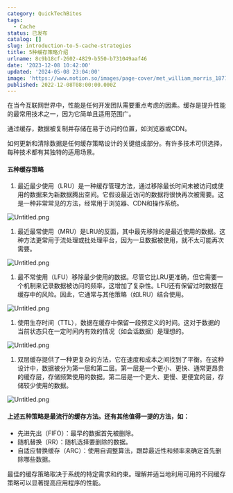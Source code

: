 ```yaml
---
category: QuickTechBites
tags:
  - Cache
status: 已发布
catalog: []
slug: introduction-to-5-cache-strategies
title: 5种缓存策略介绍
urlname: 8c9b18cf-2602-4829-b550-b731049aaf46
date: '2023-12-08 10:42:00'
updated: '2024-05-08 23:04:00'
image: 'https://www.notion.so/images/page-cover/met_william_morris_1877_willow.jpg'
published: 2022-12-08T08:00:00.000Z
---
```


在当今互联网世界中，性能是任何开发团队需要重点考虑的因素。缓存是提升性能的最常用技术之一，因为它简单且适用范围广。


通过缓存，数据被复制并存储在易于访问的位置，如浏览器或CDN。


如何更新和清除数据是任何缓存策略设计的关键组成部分。有许多技术可供选择，每种技术都有其独特的适用场景。


#### 五种缓存策略

1. 最近最少使用（LRU）是一种缓存管理方法，通过移除最长时间未被访问或使用的数据来为新数据腾出空间。它假设最近访问的数据将很快再次被需要。这是一种非常常见的方法，经常用于浏览器、CDN和操作系统。

![Untitled.png](https://prod-files-secure.s3.us-west-2.amazonaws.com/5d24fe63-e567-4804-86f9-9fdc62e13082/74494354-3dc7-4fc2-be3e-7e15913b3f24/Untitled.png?X-Amz-Algorithm=AWS4-HMAC-SHA256&X-Amz-Content-Sha256=UNSIGNED-PAYLOAD&X-Amz-Credential=ASIAZI2LB46623KPJ76T%2F20250215%2Fus-west-2%2Fs3%2Faws4_request&X-Amz-Date=20250215T053614Z&X-Amz-Expires=3600&X-Amz-Security-Token=IQoJb3JpZ2luX2VjEBYaCXVzLXdlc3QtMiJGMEQCICFuIrGdfz8577w0qvU8CSKZZmb%2BjxEdfzOVXUxcqCabAiA6Rj7pKDUc6Bnl5vFxRViU%2Bv6QXaTpPQjMP2uxKBidySr%2FAwg%2FEAAaDDYzNzQyMzE4MzgwNSIMeL4QDLMVZpjWKlp5KtwDK1fG3ObGcb%2B0l31x1zSCGQd8RidFB0FICE%2Bz9%2BXfgQ2jECZxxutMaM45mc8WEV84VsosMgmuzDAgyYJgkro5%2F1ZfKQdfj67qx%2Fyg4DHsVP9rM9SXssnJTfNNj1PhywUrdnUjMT1fsGoJIVf%2B3hv9wlkerr6gU4Zseqb18QCKsAvIZcUlUUVgW3wtVWswZCVnR0uC6GeoAHp0EkakVxiIjblbVyGN9vX%2BeF0ElY9OvavTPvQIyInGuG1XFtuXhIU3dT%2BkU2PnL4VCCU9OTCdHxyXEcM0GHZICrta3gIFiYcMzMKGsSJ7Q1RAH4NZ0KMOfBigtd8IdFDil3VVUz%2BdVFLvElNNqI%2BEb2Bwqel%2BTU8qhYs1YNUFqS1v%2FtxRrBTMWZ1%2BTi2RAj7NAYr%2FwWpL8uD%2F8KiULkSXTpj27sXZCBCCEcyYF4cn13iiByw6E%2BIfwqloqGqQocIDpMDMYoU%2Bl4k4Lw9O3apUzFM1v4wtNt35BZVWTes4QNCAEukwSQ%2FbCqvtlFD5CP6c2VsUOri4RJ35JGUS7qS1RzzE90vNOcpU%2F%2BaP9KSbnaQ2FiaN03fGDBd%2B0EKQdHA46Y7KOJKhoZ5nuijJScQkWP8%2F2OAKqBsha015KhwHPD3q6wgAwtMvAvQY6pgE7dYphrzqyeoAoGzDpCTmIL%2F%2BJo6wVNIwpridIyIn2%2Fm5c%2BoE5gXINFvnQiNd5gCQBmybzRcQYLacQIL9VqN10HIAkuUgiaBn6CGb81xe%2FFj%2Fc904eoI5mKpKjk5jGBFZ1JtjmuAL%2BVbDFCVQBrj1SuD8367c%2FMvPqAxUFs3T3Z%2FM1FnUqKYxMJCkbeYgdxxhFy7bmAG1G7TtMbav2eewc9RLIW98T&X-Amz-Signature=b20e0d92137d3cd1a944b02a2bfcf889aa1bd6365d4399c8fd3fb415251a3872&X-Amz-SignedHeaders=host&x-id=GetObject)

1. 最近最常使用（MRU）是LRU的反面，其中最先移除的是最近使用的数据。这种方法更常用于流处理或批处理平台，因为一旦数据被使用，就不太可能再次需要。

![Untitled.png](https://prod-files-secure.s3.us-west-2.amazonaws.com/5d24fe63-e567-4804-86f9-9fdc62e13082/9394e615-e149-4cd8-9a1b-e3c39cda8184/Untitled.png?X-Amz-Algorithm=AWS4-HMAC-SHA256&X-Amz-Content-Sha256=UNSIGNED-PAYLOAD&X-Amz-Credential=ASIAZI2LB46623KPJ76T%2F20250215%2Fus-west-2%2Fs3%2Faws4_request&X-Amz-Date=20250215T053614Z&X-Amz-Expires=3600&X-Amz-Security-Token=IQoJb3JpZ2luX2VjEBYaCXVzLXdlc3QtMiJGMEQCICFuIrGdfz8577w0qvU8CSKZZmb%2BjxEdfzOVXUxcqCabAiA6Rj7pKDUc6Bnl5vFxRViU%2Bv6QXaTpPQjMP2uxKBidySr%2FAwg%2FEAAaDDYzNzQyMzE4MzgwNSIMeL4QDLMVZpjWKlp5KtwDK1fG3ObGcb%2B0l31x1zSCGQd8RidFB0FICE%2Bz9%2BXfgQ2jECZxxutMaM45mc8WEV84VsosMgmuzDAgyYJgkro5%2F1ZfKQdfj67qx%2Fyg4DHsVP9rM9SXssnJTfNNj1PhywUrdnUjMT1fsGoJIVf%2B3hv9wlkerr6gU4Zseqb18QCKsAvIZcUlUUVgW3wtVWswZCVnR0uC6GeoAHp0EkakVxiIjblbVyGN9vX%2BeF0ElY9OvavTPvQIyInGuG1XFtuXhIU3dT%2BkU2PnL4VCCU9OTCdHxyXEcM0GHZICrta3gIFiYcMzMKGsSJ7Q1RAH4NZ0KMOfBigtd8IdFDil3VVUz%2BdVFLvElNNqI%2BEb2Bwqel%2BTU8qhYs1YNUFqS1v%2FtxRrBTMWZ1%2BTi2RAj7NAYr%2FwWpL8uD%2F8KiULkSXTpj27sXZCBCCEcyYF4cn13iiByw6E%2BIfwqloqGqQocIDpMDMYoU%2Bl4k4Lw9O3apUzFM1v4wtNt35BZVWTes4QNCAEukwSQ%2FbCqvtlFD5CP6c2VsUOri4RJ35JGUS7qS1RzzE90vNOcpU%2F%2BaP9KSbnaQ2FiaN03fGDBd%2B0EKQdHA46Y7KOJKhoZ5nuijJScQkWP8%2F2OAKqBsha015KhwHPD3q6wgAwtMvAvQY6pgE7dYphrzqyeoAoGzDpCTmIL%2F%2BJo6wVNIwpridIyIn2%2Fm5c%2BoE5gXINFvnQiNd5gCQBmybzRcQYLacQIL9VqN10HIAkuUgiaBn6CGb81xe%2FFj%2Fc904eoI5mKpKjk5jGBFZ1JtjmuAL%2BVbDFCVQBrj1SuD8367c%2FMvPqAxUFs3T3Z%2FM1FnUqKYxMJCkbeYgdxxhFy7bmAG1G7TtMbav2eewc9RLIW98T&X-Amz-Signature=278aacb9a699961ec879140c6392b8f1761f33774497355743ea0428f3e2ed11&X-Amz-SignedHeaders=host&x-id=GetObject)

1. 最不常使用（LFU）移除最少使用的数据。尽管它比LRU更准确，但它需要一个机制来记录数据被访问的频率，这增加了复杂性。LFU还有保留过时数据在缓存中的风险。因此，它通常与其他策略（如LRU）结合使用。

![Untitled.png](https://prod-files-secure.s3.us-west-2.amazonaws.com/5d24fe63-e567-4804-86f9-9fdc62e13082/ff489bb8-941e-4617-b208-e17020ed7ada/Untitled.png?X-Amz-Algorithm=AWS4-HMAC-SHA256&X-Amz-Content-Sha256=UNSIGNED-PAYLOAD&X-Amz-Credential=ASIAZI2LB46623KPJ76T%2F20250215%2Fus-west-2%2Fs3%2Faws4_request&X-Amz-Date=20250215T053614Z&X-Amz-Expires=3600&X-Amz-Security-Token=IQoJb3JpZ2luX2VjEBYaCXVzLXdlc3QtMiJGMEQCICFuIrGdfz8577w0qvU8CSKZZmb%2BjxEdfzOVXUxcqCabAiA6Rj7pKDUc6Bnl5vFxRViU%2Bv6QXaTpPQjMP2uxKBidySr%2FAwg%2FEAAaDDYzNzQyMzE4MzgwNSIMeL4QDLMVZpjWKlp5KtwDK1fG3ObGcb%2B0l31x1zSCGQd8RidFB0FICE%2Bz9%2BXfgQ2jECZxxutMaM45mc8WEV84VsosMgmuzDAgyYJgkro5%2F1ZfKQdfj67qx%2Fyg4DHsVP9rM9SXssnJTfNNj1PhywUrdnUjMT1fsGoJIVf%2B3hv9wlkerr6gU4Zseqb18QCKsAvIZcUlUUVgW3wtVWswZCVnR0uC6GeoAHp0EkakVxiIjblbVyGN9vX%2BeF0ElY9OvavTPvQIyInGuG1XFtuXhIU3dT%2BkU2PnL4VCCU9OTCdHxyXEcM0GHZICrta3gIFiYcMzMKGsSJ7Q1RAH4NZ0KMOfBigtd8IdFDil3VVUz%2BdVFLvElNNqI%2BEb2Bwqel%2BTU8qhYs1YNUFqS1v%2FtxRrBTMWZ1%2BTi2RAj7NAYr%2FwWpL8uD%2F8KiULkSXTpj27sXZCBCCEcyYF4cn13iiByw6E%2BIfwqloqGqQocIDpMDMYoU%2Bl4k4Lw9O3apUzFM1v4wtNt35BZVWTes4QNCAEukwSQ%2FbCqvtlFD5CP6c2VsUOri4RJ35JGUS7qS1RzzE90vNOcpU%2F%2BaP9KSbnaQ2FiaN03fGDBd%2B0EKQdHA46Y7KOJKhoZ5nuijJScQkWP8%2F2OAKqBsha015KhwHPD3q6wgAwtMvAvQY6pgE7dYphrzqyeoAoGzDpCTmIL%2F%2BJo6wVNIwpridIyIn2%2Fm5c%2BoE5gXINFvnQiNd5gCQBmybzRcQYLacQIL9VqN10HIAkuUgiaBn6CGb81xe%2FFj%2Fc904eoI5mKpKjk5jGBFZ1JtjmuAL%2BVbDFCVQBrj1SuD8367c%2FMvPqAxUFs3T3Z%2FM1FnUqKYxMJCkbeYgdxxhFy7bmAG1G7TtMbav2eewc9RLIW98T&X-Amz-Signature=021479a19318a8ed6a85d834a860acb61c1b4fae042ac3dd552f45683f507db0&X-Amz-SignedHeaders=host&x-id=GetObject)

1. 使用生存时间（TTL），数据在缓存中保留一段预定义的时间。这对于数据的当前状态只在一定时间内有效的情况（如会话数据）是理想的。

![Untitled.png](https://prod-files-secure.s3.us-west-2.amazonaws.com/5d24fe63-e567-4804-86f9-9fdc62e13082/480ed8d3-f3c7-4a40-a9c6-4ca2e915c139/Untitled.png?X-Amz-Algorithm=AWS4-HMAC-SHA256&X-Amz-Content-Sha256=UNSIGNED-PAYLOAD&X-Amz-Credential=ASIAZI2LB46623KPJ76T%2F20250215%2Fus-west-2%2Fs3%2Faws4_request&X-Amz-Date=20250215T053614Z&X-Amz-Expires=3600&X-Amz-Security-Token=IQoJb3JpZ2luX2VjEBYaCXVzLXdlc3QtMiJGMEQCICFuIrGdfz8577w0qvU8CSKZZmb%2BjxEdfzOVXUxcqCabAiA6Rj7pKDUc6Bnl5vFxRViU%2Bv6QXaTpPQjMP2uxKBidySr%2FAwg%2FEAAaDDYzNzQyMzE4MzgwNSIMeL4QDLMVZpjWKlp5KtwDK1fG3ObGcb%2B0l31x1zSCGQd8RidFB0FICE%2Bz9%2BXfgQ2jECZxxutMaM45mc8WEV84VsosMgmuzDAgyYJgkro5%2F1ZfKQdfj67qx%2Fyg4DHsVP9rM9SXssnJTfNNj1PhywUrdnUjMT1fsGoJIVf%2B3hv9wlkerr6gU4Zseqb18QCKsAvIZcUlUUVgW3wtVWswZCVnR0uC6GeoAHp0EkakVxiIjblbVyGN9vX%2BeF0ElY9OvavTPvQIyInGuG1XFtuXhIU3dT%2BkU2PnL4VCCU9OTCdHxyXEcM0GHZICrta3gIFiYcMzMKGsSJ7Q1RAH4NZ0KMOfBigtd8IdFDil3VVUz%2BdVFLvElNNqI%2BEb2Bwqel%2BTU8qhYs1YNUFqS1v%2FtxRrBTMWZ1%2BTi2RAj7NAYr%2FwWpL8uD%2F8KiULkSXTpj27sXZCBCCEcyYF4cn13iiByw6E%2BIfwqloqGqQocIDpMDMYoU%2Bl4k4Lw9O3apUzFM1v4wtNt35BZVWTes4QNCAEukwSQ%2FbCqvtlFD5CP6c2VsUOri4RJ35JGUS7qS1RzzE90vNOcpU%2F%2BaP9KSbnaQ2FiaN03fGDBd%2B0EKQdHA46Y7KOJKhoZ5nuijJScQkWP8%2F2OAKqBsha015KhwHPD3q6wgAwtMvAvQY6pgE7dYphrzqyeoAoGzDpCTmIL%2F%2BJo6wVNIwpridIyIn2%2Fm5c%2BoE5gXINFvnQiNd5gCQBmybzRcQYLacQIL9VqN10HIAkuUgiaBn6CGb81xe%2FFj%2Fc904eoI5mKpKjk5jGBFZ1JtjmuAL%2BVbDFCVQBrj1SuD8367c%2FMvPqAxUFs3T3Z%2FM1FnUqKYxMJCkbeYgdxxhFy7bmAG1G7TtMbav2eewc9RLIW98T&X-Amz-Signature=3592d52a49e9919c8ae5a6d6c950003c4815b056c7c0d295e5e8f930ca1802f7&X-Amz-SignedHeaders=host&x-id=GetObject)

1. 双层缓存提供了一种更复杂的方法，它在速度和成本之间找到了平衡。在这种设计中，数据被分为第一层和第二层。第一层是一个更小、更快、通常更昂贵的缓存层，存储频繁使用的数据。第二层是一个更大、更慢、更便宜的层，存储较少使用的数据。

![Untitled.png](https://prod-files-secure.s3.us-west-2.amazonaws.com/5d24fe63-e567-4804-86f9-9fdc62e13082/35e68090-275d-4707-9e9a-ce86f000e9eb/Untitled.png?X-Amz-Algorithm=AWS4-HMAC-SHA256&X-Amz-Content-Sha256=UNSIGNED-PAYLOAD&X-Amz-Credential=ASIAZI2LB46623KPJ76T%2F20250215%2Fus-west-2%2Fs3%2Faws4_request&X-Amz-Date=20250215T053614Z&X-Amz-Expires=3600&X-Amz-Security-Token=IQoJb3JpZ2luX2VjEBYaCXVzLXdlc3QtMiJGMEQCICFuIrGdfz8577w0qvU8CSKZZmb%2BjxEdfzOVXUxcqCabAiA6Rj7pKDUc6Bnl5vFxRViU%2Bv6QXaTpPQjMP2uxKBidySr%2FAwg%2FEAAaDDYzNzQyMzE4MzgwNSIMeL4QDLMVZpjWKlp5KtwDK1fG3ObGcb%2B0l31x1zSCGQd8RidFB0FICE%2Bz9%2BXfgQ2jECZxxutMaM45mc8WEV84VsosMgmuzDAgyYJgkro5%2F1ZfKQdfj67qx%2Fyg4DHsVP9rM9SXssnJTfNNj1PhywUrdnUjMT1fsGoJIVf%2B3hv9wlkerr6gU4Zseqb18QCKsAvIZcUlUUVgW3wtVWswZCVnR0uC6GeoAHp0EkakVxiIjblbVyGN9vX%2BeF0ElY9OvavTPvQIyInGuG1XFtuXhIU3dT%2BkU2PnL4VCCU9OTCdHxyXEcM0GHZICrta3gIFiYcMzMKGsSJ7Q1RAH4NZ0KMOfBigtd8IdFDil3VVUz%2BdVFLvElNNqI%2BEb2Bwqel%2BTU8qhYs1YNUFqS1v%2FtxRrBTMWZ1%2BTi2RAj7NAYr%2FwWpL8uD%2F8KiULkSXTpj27sXZCBCCEcyYF4cn13iiByw6E%2BIfwqloqGqQocIDpMDMYoU%2Bl4k4Lw9O3apUzFM1v4wtNt35BZVWTes4QNCAEukwSQ%2FbCqvtlFD5CP6c2VsUOri4RJ35JGUS7qS1RzzE90vNOcpU%2F%2BaP9KSbnaQ2FiaN03fGDBd%2B0EKQdHA46Y7KOJKhoZ5nuijJScQkWP8%2F2OAKqBsha015KhwHPD3q6wgAwtMvAvQY6pgE7dYphrzqyeoAoGzDpCTmIL%2F%2BJo6wVNIwpridIyIn2%2Fm5c%2BoE5gXINFvnQiNd5gCQBmybzRcQYLacQIL9VqN10HIAkuUgiaBn6CGb81xe%2FFj%2Fc904eoI5mKpKjk5jGBFZ1JtjmuAL%2BVbDFCVQBrj1SuD8367c%2FMvPqAxUFs3T3Z%2FM1FnUqKYxMJCkbeYgdxxhFy7bmAG1G7TtMbav2eewc9RLIW98T&X-Amz-Signature=0dc418ce7bf78ef3ec1c434f7503a5bc594eb42d67c2174157c7537ef0ff9ea8&X-Amz-SignedHeaders=host&x-id=GetObject)


#### 上述五种策略是最流行的缓存方法。还有其他值得一提的方法，如：

- 先进先出（FIFO）：最早的数据首先被删除。
- 随机替换（RR）：随机选择要删除的数据。
- 自适应替换缓存（ARC）：使用自调整算法，跟踪最近性和频率来确定首先删除哪些数据。

最佳的缓存策略取决于系统的特定需求和约束。理解并适当地利用可用的不同缓存策略可以显著提高应用程序的性能。

